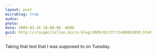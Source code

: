 ```yaml
---
layout: post
microblog: true
audio: 
photo: 
date: 2009-03-26 18:00:00 -0600
guid: http://craigmcclellan.micro.blog/2009/03/27/t1400662893.html
---
```

Taking that test that I was supposed to on Tuesday.
